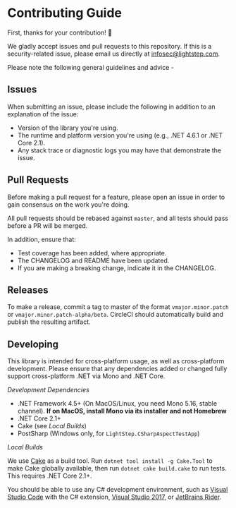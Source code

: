 # Contributing Guide

First, thanks for your contribution! 🎉

We gladly accept issues and pull requests to this repository. If this is a security-related issue, please email us directly at infosec@lightstep.com. 

Please note the following general guidelines and advice -

## Issues
When submitting an issue, please include the following in addition to an explanation of the issue:
- Version of the library you're using.
- The runtime and platform version you're using (e.g., .NET 4.6.1 or .NET Core 2.1).
- Any stack trace or diagnostic logs you may have that demonstrate the issue.

## Pull Requests
Before making a pull request for a feature, please open an issue in order to gain consensus on the work you're doing.

All pull requests should be rebased against `master`, and all tests should pass before a PR will be merged.

In addition, ensure that:
- Test coverage has been added, where appropriate.
- The CHANGELOG and README have been updated.
- If you are making a breaking change, indicate it in the CHANGELOG.

## Releases
To make a release, commit a tag to master of the format `vmajor.minor.patch` or `vmajor.minor.patch-alpha/beta`. CircleCI should automatically build and publish the resulting artifact.

## Developing

This library is intended for cross-platform usage, as well as cross-platform development. Please ensure that any dependencies added or changed fully support cross-platform .NET via Mono and .NET Core.

_Development Dependencies_
- .NET Framework 4.5+ (On MacOS/Linux, you need Mono 5.16, stable channel). **If on MacOS, install Mono via its installer and not Homebrew**
- .NET Core 2.1+
- Cake (see _Local Builds_)
- PostSharp (Windows only, for `LightStep.CSharpAspectTestApp`)

_Local Builds_

We use [Cake](https://cakebuild.net/) as a build tool. Run `dotnet tool install -g Cake.Tool` to make Cake globally available, then run `dotnet cake build.cake` to run tests. This requires .NET Core 2.1+.

You should be able to use any C# development environment, such as [Visual Studio Code](https://code.visualstudio.com/) with the C# extension, [Visual Studio 2017](https://visualstudio.microsoft.com/), or [JetBrains Rider](https://www.jetbrains.com/rider/). 